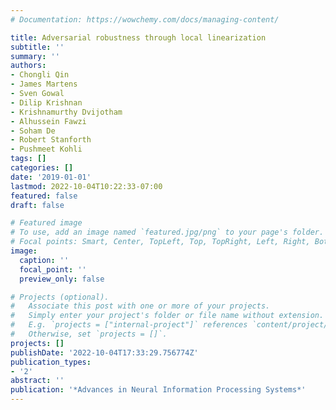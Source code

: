 ```yaml
---
# Documentation: https://wowchemy.com/docs/managing-content/

title: Adversarial robustness through local linearization
subtitle: ''
summary: ''
authors:
- Chongli Qin
- James Martens
- Sven Gowal
- Dilip Krishnan
- Krishnamurthy Dvijotham
- Alhussein Fawzi
- Soham De
- Robert Stanforth
- Pushmeet Kohli
tags: []
categories: []
date: '2019-01-01'
lastmod: 2022-10-04T10:22:33-07:00
featured: false
draft: false

# Featured image
# To use, add an image named `featured.jpg/png` to your page's folder.
# Focal points: Smart, Center, TopLeft, Top, TopRight, Left, Right, BottomLeft, Bottom, BottomRight.
image:
  caption: ''
  focal_point: ''
  preview_only: false

# Projects (optional).
#   Associate this post with one or more of your projects.
#   Simply enter your project's folder or file name without extension.
#   E.g. `projects = ["internal-project"]` references `content/project/deep-learning/index.md`.
#   Otherwise, set `projects = []`.
projects: []
publishDate: '2022-10-04T17:33:29.756774Z'
publication_types:
- '2'
abstract: ''
publication: '*Advances in Neural Information Processing Systems*'
---
```

